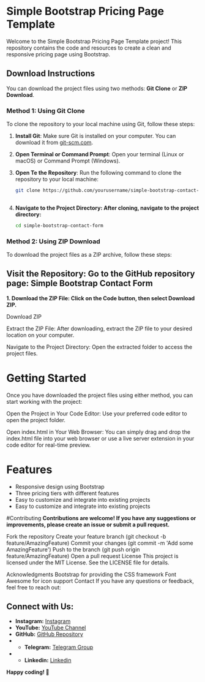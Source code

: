 # Simple Bootstrap Pricing Page Template

Welcome to the Simple Bootstrap Pricing Page Template project! This repository contains the code and resources to create a clean and responsive pricing page using Bootstrap. 

## Download Instructions

You can download the project files using two methods: **Git Clone** or **ZIP Download**.

### Method 1: Using Git Clone

To clone the repository to your local machine using Git, follow these steps:

1. **Install Git**: Make sure Git is installed on your computer. You can download it from [git-scm.com](https://git-scm.com/).

2. **Open Terminal or Command Prompt**: Open your terminal (Linux or macOS) or Command Prompt (Windows).

3. **Open Te the Repository**: Run the following command to clone the repository to your local machine:

   ```bash
   git clone https://github.com/yourusername/simple-bootstrap-contact-form.git
 
4. **Navigate to the Project Directory: After cloning, navigate to the project directory:**
   ```bash
   cd simple-bootstrap-contact-form

 ### Method 2: Using ZIP Download

To download the project files as a ZIP archive, follow these steps:

## Visit the Repository: Go to the GitHub repository page: Simple Bootstrap Contact Form

**1. Download the ZIP File: Click on the Code button, then select Download ZIP.**

Download ZIP

Extract the ZIP File: After downloading, extract the ZIP file to your desired location on your computer.

Navigate to the Project Directory: Open the extracted folder to access the project files.

# Getting Started
Once you have downloaded the project files using either method, you can start working with the project:

Open the Project in Your Code Editor: Use your preferred code editor to open the project folder.

Open index.html in Your Web Browser: You can simply drag and drop the index.html file into your web browser or use a live server extension in your code editor for real-time preview.

# Features
- Responsive design using Bootstrap
- Three pricing tiers with different features
- Easy to customize and integrate into existing projects
- Easy to customize and integrate into existing projects

#Contributing
**Contributions are welcome! If you have any suggestions or improvements, please create an issue or submit a pull request.**

Fork the repository
Create your feature branch (git checkout -b feature/AmazingFeature)
Commit your changes (git commit -m 'Add some AmazingFeature')
Push to the branch (git push origin feature/AmazingFeature)
Open a pull request
License
This project is licensed under the MIT License. See the LICENSE file for details.

Acknowledgments
Bootstrap for providing the CSS framework
Font Awesome for icon support
Contact
If you have any questions or feedback, feel free to reach out:

## Connect with Us:
- **Instagram:** [Instagram](https://www.instagram.com/itsmohit.codes/)
- **YouTube:** [YouTube Channel](https://www.youtube.com/@itsmohitcodes)
- **GitHub:** [GitHub Repository](https://github.com/mohitprajapat2001)
- - **Telegram:** [Telegram Group](https://t.me/itsmohitcodes)
- - **Linkedin:** [Linkedin](https://www.linkedin.com/in/itsmohitprajapat/)



**Happy coding! 🚀**
